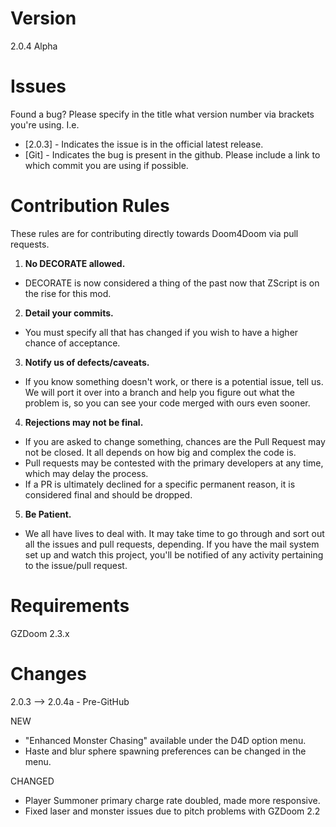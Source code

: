 # Version
2.0.4 Alpha

# Issues
Found a bug? Please specify in the title what version number via brackets you're using. I.e.
* [2.0.3] - Indicates the issue is in the official latest release.
* [Git] - Indicates the bug is present in the github. Please include a link to which commit you are using if possible.

# Contribution Rules
These rules are for contributing directly towards Doom4Doom via pull requests.

1. **No DECORATE allowed.** 
  * DECORATE is now considered a thing of the past now that ZScript is on the rise for this mod. 
2. **Detail your commits.** 
  * You must specify all that has changed if you wish to have a higher chance of acceptance.
3. **Notify us of defects/caveats.**  
  * If you know something doesn't work, or there is a potential issue, tell us. We will port it over into a branch and help you figure out what the problem is, so you can see your code merged with ours even sooner.
4. **Rejections may not be final.** 
  * If you are asked to change something, chances are the Pull Request may not be closed. It all depends on how big and complex the code is.
  * Pull requests may be contested with the primary developers at any time, which may delay the process.
  * If a PR is ultimately declined for a specific permanent reason, it is considered final and should be dropped.
5. **Be Patient.**
  * We all have lives to deal with. It may take time to go through and sort out all the issues and pull requests, depending. If you have the mail system set up and watch this project, you'll be notified of any activity pertaining to the issue/pull request. 

# Requirements
GZDoom 2.3.x

# Changes
2.0.3 --> 2.0.4a - Pre-GitHub

NEW
* "Enhanced Monster Chasing" available under the D4D option menu.
* Haste and blur sphere spawning preferences can be changed in the menu.

CHANGED
* Player Summoner primary charge rate doubled, made more responsive.
* Fixed laser and monster issues due to pitch problems with GZDoom 2.2
